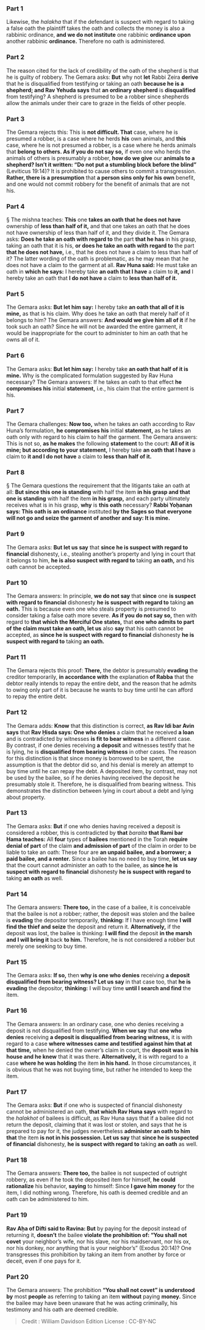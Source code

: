 
### Part 1
Likewise, the <i>halakha</i> that if the defendant is suspect with regard to taking a false oath the plaintiff takes the oath and collects the money is also a rabbinic ordinance, <b>and we do not institute</b> one rabbinic <b>ordinance upon</b> another rabbinic <b>ordinance.</b> Therefore no oath is administered.

### Part 2
The reason cited for the lack of credibility of the oath of the shepherd is that he is guilty of robbery. The Gemara asks: <b>But</b> why not <b>let</b> Rabbi Zeira <b>derive</b> that he is disqualified from testifying or taking an oath <b>because he is a shepherd; and Rav Yehuda says</b> that <b>an ordinary shepherd</b> is <b>disqualified</b> from testifying? A shepherd is presumed to be a robber since shepherds allow the animals under their care to graze in the fields of other people.

### Part 3
The Gemara rejects this: This is <b>not difficult. That</b> case, where he is presumed a robber, is a case where he herds <b>his</b> own animals, and <b>this</b> case, where he is not presumed a robber, is a case where he herds animals that <b>belong to others. As if you do not say so,</b> if even one who herds the animals of others is presumably a robber, <b>how do we give</b> our <b>animals to a shepherd? Isn’t it written: “Do not put a stumbling block before the blind”</b> (Leviticus 19:14)? It is prohibited to cause others to commit a transgression. <b>Rather, there is a presumption</b> that <b>a person sins only for his own</b> benefit, and one would not commit robbery for the benefit of animals that are not his.

### Part 4
§ The mishna teaches: <b>This</b> one <b>takes an oath that he does not have</b> ownership of <b>less than half of it,</b> and that one takes an oath that he does not have ownership of less than half of it, and they divide it. The Gemara asks: <b>Does he take an oath with regard to</b> the part <b>that he has</b> in his grasp, taking an oath that it is his, <b>or does he take an oath with regard to</b> the part <b>that he does not have,</b> i.e., that he does not have a claim to less than half of it? The latter wording of the oath is problematic, as he may mean that he does not have a claim to the garment at all. <b>Rav Huna said:</b> He must take an oath in <b>which he says:</b> I hereby take <b>an oath that I have</b> a claim to <b>it, and</b> I hereby take an oath that <b>I do not have</b> a claim to <b>less than half of it.</b>

### Part 5
The Gemara asks: <b>But let him say:</b> I hereby take <b>an oath that all of it is mine,</b> as that is his claim. Why does he take an oath that merely half of it belongs to him? The Gemara answers: <b>And would we give him all of it</b> if he took such an oath? Since he will not be awarded the entire garment, it would be inappropriate for the court to administer to him an oath that he owns all of it.

### Part 6
The Gemara asks: <b>But let him say:</b> I hereby take <b>an oath that half of it is mine.</b> Why is the complicated formulation suggested by Rav Huna necessary? The Gemara answers: If he takes an oath to that effect <b>he compromises his</b> initial <b>statement,</b> i.e., his claim that the entire garment is his.

### Part 7
The Gemara challenges: <b>Now too,</b> when he takes an oath according to Rav Huna’s formulation, <b>he compromises his</b> initial <b>statement,</b> as he takes an oath only with regard to his claim to half the garment. The Gemara answers: This is not so, <b>as he makes</b> the following <b>statement</b> to the court: <b>All of it is mine; but according to your statement,</b> I hereby take <b>an oath that I have</b> a claim to <b>it and I do not have</b> a claim to <b>less than half of it.</b>

### Part 8
§ The Gemara questions the requirement that the litigants take an oath at all: <b>But since this one is standing</b> with half the item <b>in his grasp and that one is standing</b> with half the item <b>in his grasp,</b> and each party ultimately receives what is in his grasp, <b>why</b> is <b>this oath</b> necessary? <b>Rabbi Yoḥanan says: This oath is an ordinance</b> instituted <b>by the Sages so that everyone will not go and seize the garment of another and say: It is mine.</b>

### Part 9
The Gemara asks: <b>But let us say</b> that <b>since he is suspect with regard to financial</b> dishonesty, i.e., stealing another’s property and lying in court that it belongs to him, <b>he is also suspect with regard to</b> taking <b>an oath,</b> and his oath cannot be accepted.

### Part 10
The Gemara answers: In principle, <b>we do not say</b> that <b>since</b> one <b>is suspect with regard to financial</b> dishonesty <b>he is suspect with regard to</b> taking <b>an oath.</b> This is because even one who steals property is presumed to consider taking a false oath more severe. <b>As if you do not say so,</b> then with regard to <b>that which the Merciful One states,</b> that <b>one who admits to part of the claim must take an oath, let us</b> also <b>say</b> that his oath cannot be accepted, as <b>since he is suspect with regard to financial</b> dishonesty <b>he is suspect with regard to</b> taking <b>an oath.</b>

### Part 11
The Gemara rejects this proof: <b>There,</b> the debtor is presumably <b>evading</b> the creditor temporarily, <b>in accordance with</b> the explanation <b>of Rabba</b> that the debtor really intends to repay the entire debt, and the reason that he admits to owing only part of it is because he wants to buy time until he can afford to repay the entire debt.

### Part 12
The Gemara adds: <b>Know</b> that this distinction is correct, <b>as Rav Idi bar Avin says</b> that <b>Rav Ḥisda says: One who denies</b> a claim that he received <b>a loan</b> and is contradicted by witnesses <b>is fit to bear witness</b> in a different case. By contrast, if one denies receiving <b>a deposit</b> and witnesses testify that he is lying, he is <b>disqualified from bearing witness</b> in other cases. The reason for this distinction is that since money is borrowed to be spent, the assumption is that the debtor did so, and his denial is merely an attempt to buy time until he can repay the debt. A deposited item, by contrast, may not be used by the bailee, so if he denies having received the deposit he presumably stole it. Therefore, he is disqualified from bearing witness. This demonstrates the distinction between lying in court about a debt and lying about property.

### Part 13
The Gemara asks: <b>But</b> if one who denies having received a deposit is considered a robber, this is contradicted by <b>that</b> <i>baraita</i> <b>that Rami bar Ḥama teaches:</b> All <b>four</b> types of <b>bailees</b> mentioned in the Torah <b>require denial of part</b> of the claim <b>and admission of part</b> of the claim in order to be liable to take an oath: These four are <b>an unpaid bailee, and a borrower; a paid bailee, and a renter.</b> Since a bailee has no need to buy time, <b>let us say</b> that the court cannot administer an oath to the bailee, as <b>since he is suspect with regard to financial</b> dishonesty <b>he is suspect with regard to</b> taking <b>an oath</b> as well.

### Part 14
The Gemara answers: <b>There too,</b> in the case of a bailee, it is conceivable that the bailee is not a robber; rather, the deposit was stolen and the bailee is <b>evading</b> the depositor temporarily, <b>thinking:</b> If I have enough time <b>I will find the thief and seize</b> the deposit and return it. <b>Alternatively,</b> if the deposit was lost, the bailee is thinking: <b>I will find</b> the deposit <b>in the marsh and I will bring it</b> back <b>to him.</b> Therefore, he is not considered a robber but merely one seeking to buy time.

### Part 15
The Gemara asks: <b>If so,</b> then <b>why is one who denies</b> receiving <b>a deposit disqualified from bearing witness? Let us say</b> in that case too, that <b>he is evading</b> the depositor, <b>thinking:</b> I will buy time <b>until I search and find</b> the item.

### Part 16
The Gemara answers: In an ordinary case, one who denies receiving a deposit is not disqualified from testifying. <b>When we say</b> that <b>one who denies</b> receiving <b>a deposit is disqualified from bearing witness,</b> it is with regard to a case <b>where witnesses came and testified against him that at that time,</b> when he denied the owner’s claim in court, the <b>deposit was in his house and he knew</b> that it was there. <b>Alternatively,</b> it is with regard to a case <b>where he was holding</b> the item <b>in his hand.</b> In those circumstances, it is obvious that he was not buying time, but rather he intended to keep the item.

### Part 17
The Gemara asks: <b>But</b> if one who is suspected of financial dishonesty cannot be administered an oath, <b>that which Rav Huna says</b> with regard to the <i>halakhot</i> of bailees is difficult, as Rav Huna says that if a bailee did not return the deposit, claiming that it was lost or stolen, and says that he is prepared to pay for it, the judges nevertheless <b>administer an oath to him that</b> the item <b>is not in his possession. Let us say</b> that <b>since he is suspected of financial</b> dishonesty, <b>he is suspect with regard to</b> taking <b>an oath</b> as well.

### Part 18
The Gemara answers: <b>There too,</b> the bailee is not suspected of outright robbery, as even if he took the deposited item for himself, <b>he could rationalize</b> his behavior, <b>saying</b> to himself: Since <b>I gave him money</b> for the item, I did nothing wrong. Therefore, his oath is deemed credible and an oath can be administered to him.

### Part 19
<b>Rav Aḥa of Difti said to Ravina: But</b> by paying for the deposit instead of returning it, <b>doesn’t</b> the bailee <b>violate the prohibition of: “You shall not covet</b> your neighbor’s wife, nor his slave, nor his maidservant, nor his ox, nor his donkey, nor anything that is your neighbor’s” (Exodus 20:14)? One transgresses this prohibition by taking an item from another by force or deceit, even if one pays for it.

### Part 20
The Gemara answers: The prohibition <b>“You shall not covet” is understood by</b> most <b>people</b> as referring to taking an item <b>without</b> paying <b>money.</b> Since the bailee may have been unaware that he was acting criminally, his testimony and his oath are deemed credible.

>Credit : William Davidson Edition
>License : CC-BY-NC